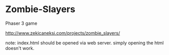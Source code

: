 # Zombie-Slayers
Phaser 3 game

http://www.zekicaneksi.com/projects/zombie_slayers/


note: index.html should be opened via web server. simply opening the html doesn't work.

